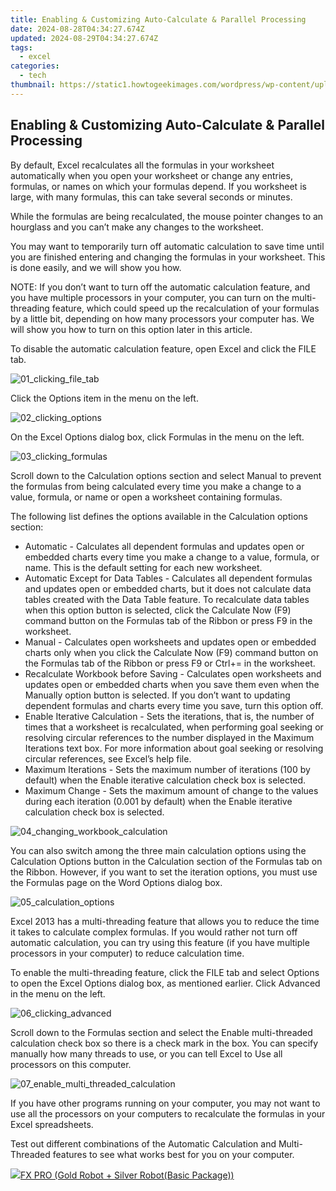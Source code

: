 ```yaml
---
title: Enabling & Customizing Auto-Calculate & Parallel Processing
date: 2024-08-28T04:34:27.674Z
updated: 2024-08-29T04:34:27.674Z
tags:
  - excel
categories:
  - tech
thumbnail: https://static1.howtogeekimages.com/wordpress/wp-content/uploads/2013/04/00_lead_image_autocalc_multithread_orig.png
---
```


## Enabling & Customizing Auto-Calculate & Parallel Processing

By default, Excel recalculates all the formulas in your worksheet automatically when you open your worksheet or change any entries, formulas, or names on which your formulas depend. If you worksheet is large, with many formulas, this can take several seconds or minutes.

 While the formulas are being recalculated, the mouse pointer changes to an hourglass and you can’t make any changes to the worksheet.

 You may want to temporarily turn off automatic calculation to save time until you are finished entering and changing the formulas in your worksheet. This is done easily, and we will show you how.

 NOTE: If you don’t want to turn off the automatic calculation feature, and you have multiple processors in your computer, you can turn on the multi-threading feature, which could speed up the recalculation of your formulas by a little bit, depending on how many processors your computer has. We will show you how to turn on this option later in this article.

 To disable the automatic calculation feature, open Excel and click the FILE tab.

![01_clicking_file_tab](https://static1.howtogeekimages.com/wordpress/wp-content/uploads/2013/04/01_clicking_file_tab1.png) 

 Click the Options item in the menu on the left.

![02_clicking_options](https://static1.howtogeekimages.com/wordpress/wp-content/uploads/2013/04/02_clicking_options.png) 

 On the Excel Options dialog box, click Formulas in the menu on the left.

![03_clicking_formulas](https://static1.howtogeekimages.com/wordpress/wp-content/uploads/2013/04/03_clicking_formulas.png) 

 Scroll down to the Calculation options section and select Manual to prevent the formulas from being calculated every time you make a change to a value, formula, or name or open a worksheet containing formulas.

 The following list defines the options available in the Calculation options section:

* Automatic - Calculates all dependent formulas and updates open or embedded charts every time you make a change to a value, formula, or name. This is the default setting for each new worksheet.
* Automatic Except for Data Tables - Calculates all dependent formulas and updates open or embedded charts, but it does not calculate data tables created with the Data Table feature. To recalculate data tables when this option button is selected, click the Calculate Now (F9) command button on the Formulas tab of the Ribbon or press F9 in the worksheet.
* Manual - Calculates open worksheets and updates open or embedded charts only when you click the Calculate Now (F9) command button on the Formulas tab of the Ribbon or press F9 or Ctrl+= in the worksheet.
* Recalculate Workbook before Saving - Calculates open worksheets and updates open or embedded charts when you save them even when the Manually option button is selected. If you don’t want to updating dependent formulas and charts every time you save, turn this option off.
* Enable Iterative Calculation - Sets the iterations, that is, the number of times that a worksheet is recalculated, when performing goal seeking or resolving circular references to the number displayed in the Maximum Iterations text box. For more information about goal seeking or resolving circular references, see Excel’s help file.
* Maximum Iterations - Sets the maximum number of iterations (100 by default) when the Enable iterative calculation check box is selected.
* Maximum Change - Sets the maximum amount of change to the values during each iteration (0.001 by default) when the Enable iterative calculation check box is selected.

![04_changing_workbook_calculation](https://static1.howtogeekimages.com/wordpress/wp-content/uploads/2013/04/04_changing_workbook_calculation.png) 

 You can also switch among the three main calculation options using the Calculation Options button in the Calculation section of the Formulas tab on the Ribbon. However, if you want to set the iteration options, you must use the Formulas page on the Word Options dialog box.

![05_calculation_options](https://static1.howtogeekimages.com/wordpress/wp-content/uploads/2013/04/05_calculation_options.png) 

 Excel 2013 has a multi-threading feature that allows you to reduce the time it takes to calculate complex formulas. If you would rather not turn off automatic calculation, you can try using this feature (if you have multiple processors in your computer) to reduce calculation time.

 To enable the multi-threading feature, click the FILE tab and select Options to open the Excel Options dialog box, as mentioned earlier. Click Advanced in the menu on the left.

![06_clicking_advanced](https://static1.howtogeekimages.com/wordpress/wp-content/uploads/2013/04/06_clicking_advanced.png) 

 Scroll down to the Formulas section and select the Enable multi-threaded calculation check box so there is a check mark in the box. You can specify manually how many threads to use, or you can tell Excel to Use all processors on this computer.

![07_enable_multi_threaded_calculation](https://static1.howtogeekimages.com/wordpress/wp-content/uploads/2013/04/07_enable_multi_threaded_calculation.png) 

 If you have other programs running on your computer, you may not want to use all the processors on your computers to recalculate the formulas in your Excel spreadsheets.

 Test out different combinations of the Automatic Calculation and Multi-Threaded features to see what works best for you on your computer.

<ins class="adsbygoogle"
     style="display:block"
     data-ad-format="autorelaxed"
     data-ad-client="ca-pub-7571918770474297"
     data-ad-slot="1223367746"></ins>



<ins class="adsbygoogle"
     style="display:block"
     data-ad-client="ca-pub-7571918770474297"
     data-ad-slot="8358498916"
     data-ad-format="auto"
     data-full-width-responsive="true"></ins>



<!-- affiliate ads begin -->
<a href="https://secure.2checkout.com/order/checkout.php?PRODS=40085955&QTY=1&AFFILIATE=108875&CART=1"><img src="https://secure.avangate.com/images/merchant/f702defbc67edb455949f46babab0c18/products/2_logo9.png" border="0">FX PRO (Gold Robot + Silver Robot(Basic Package))</a>
<!-- affiliate ads end -->
